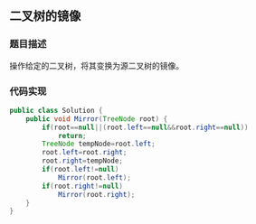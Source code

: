 ## 二叉树的镜像

### 题目描述

操作给定的二叉树，将其变换为源二叉树的镜像。

### 代码实现

```java
public class Solution {
    public void Mirror(TreeNode root) {
        if(root==null||(root.left==null&&root.right==null))
            return;
        TreeNode tempNode=root.left;
        root.left=root.right;
        root.right=tempNode;
        if(root.left!=null)
            Mirror(root.left);
        if(root.right!=null)
            Mirror(root.right);
    }
}

```

